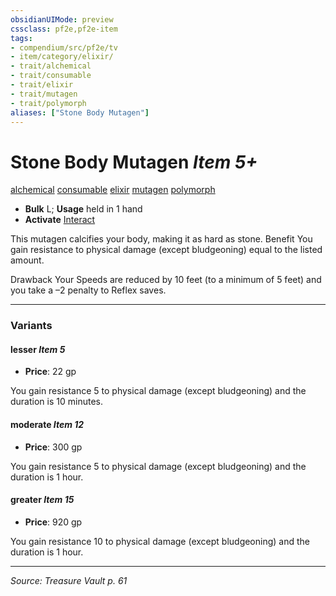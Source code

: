 ```yaml
---
obsidianUIMode: preview
cssclass: pf2e,pf2e-item
tags:
- compendium/src/pf2e/tv
- item/category/elixir/
- trait/alchemical
- trait/consumable
- trait/elixir
- trait/mutagen
- trait/polymorph
aliases: ["Stone Body Mutagen"]
---
```

# Stone Body Mutagen *Item 5+*  
[alchemical](alchemical.md "Alchemical Item Trait")  [consumable](consumable.md "Consumable Item Trait")  [elixir](elixir.md "Elixir Item Trait")  [mutagen](mutagen.md "Mutagen Item Trait")  [polymorph](polymorph.md "Polymorph Effect Trait")  

- **Bulk** L; **Usage** held in 1 hand
- **Activate** [Interact](interact.md)

This mutagen calcifies your body, making it as hard as stone. Benefit You gain resistance to physical damage (except bludgeoning) equal to the listed amount.

Drawback Your Speeds are reduced by 10 feet (to a minimum of 5 feet) and you take a –2 penalty to Reflex saves.

---

### Variants

#### lesser *Item 5*

- **Price**: 22 gp

You gain resistance 5 to physical damage (except bludgeoning) and the duration is 10 minutes.

#### moderate *Item 12*

- **Price**: 300 gp

You gain resistance 5 to physical damage (except bludgeoning) and the duration is 1 hour.

#### greater *Item 15*

- **Price**: 920 gp

You gain resistance 10 to physical damage (except bludgeoning) and the duration is 1 hour.

---
*Source: Treasure Vault p. 61*